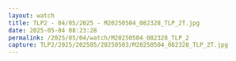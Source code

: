 ```yaml
---
layout: watch
title: TLP2 - 04/05/2025 - M20250504_082328_TLP_2T.jpg
date: 2025-05-04 08:23:28
permalink: /2025/05/04/watch/M20250504_082328_TLP_2
capture: TLP2/2025/202505/20250503/M20250504_082328_TLP_2T.jpg
---
```

